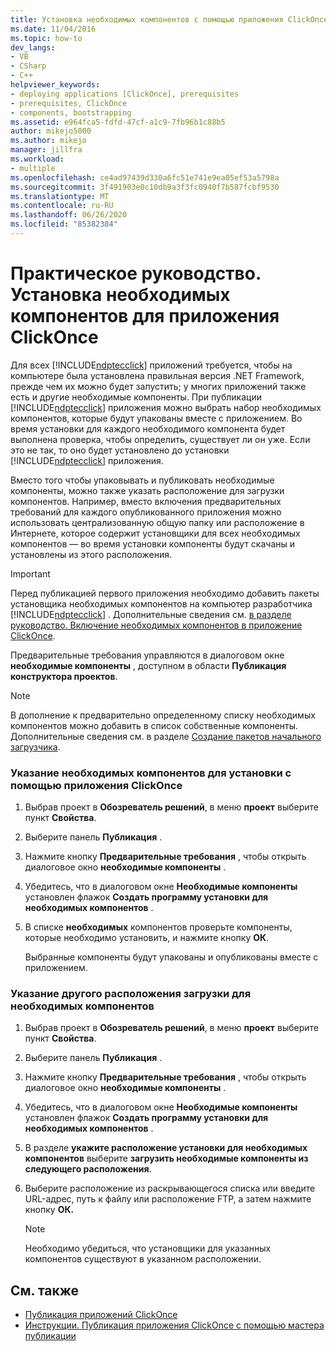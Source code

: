 ```yaml
---
title: Установка необходимых компонентов с помощью приложения ClickOnce | Документация Майкрософт
ms.date: 11/04/2016
ms.topic: how-to
dev_langs:
- VB
- CSharp
- C++
helpviewer_keywords:
- deploying applications [ClickOnce], prerequisites
- prerequisites, ClickOnce
- components, bootstrapping
ms.assetid: e964fca5-fdfd-47cf-a1c9-7fb96b1c88b5
author: mikejo5000
ms.author: mikejo
manager: jillfra
ms.workload:
- multiple
ms.openlocfilehash: ce4ad97439d330a6fc51e741e9ea05ef53a5798a
ms.sourcegitcommit: 3f491903e0c10db9a3f3fc0940f7b587fcbf9530
ms.translationtype: MT
ms.contentlocale: ru-RU
ms.lasthandoff: 06/26/2020
ms.locfileid: "85382384"
---
```

# <a name="how-to-install-prerequisites-with-a-clickonce-application"></a>Практическое руководство. Установка необходимых компонентов для приложения ClickOnce
Для всех [!INCLUDE[ndptecclick](../deployment/includes/ndptecclick_md.md)] приложений требуется, чтобы на компьютере была установлена правильная версия .NET Framework, прежде чем их можно будет запустить; у многих приложений также есть и другие необходимые компоненты. При публикации [!INCLUDE[ndptecclick](../deployment/includes/ndptecclick_md.md)] приложения можно выбрать набор необходимых компонентов, которые будут упакованы вместе с приложением. Во время установки для каждого необходимого компонента будет выполнена проверка, чтобы определить, существует ли он уже. Если это не так, то оно будет установлено до установки [!INCLUDE[ndptecclick](../deployment/includes/ndptecclick_md.md)] приложения.

 Вместо того чтобы упаковывать и публиковать необходимые компоненты, можно также указать расположение для загрузки компонентов. Например, вместо включения предварительных требований для каждого опубликованного приложения можно использовать централизованную общую папку или расположение в Интернете, которое содержит установщики для всех необходимых компонентов — во время установки компоненты будут скачаны и установлены из этого расположения.

> [!IMPORTANT]
> Перед публикацией первого приложения необходимо добавить пакеты установщика необходимых компонентов на компьютер разработчика [!INCLUDE[ndptecclick](../deployment/includes/ndptecclick_md.md)] . Дополнительные сведения см. [в разделе руководство. Включение необходимых компонентов в приложение ClickOnce](../deployment/how-to-include-prerequisites-with-a-clickonce-application.md).

 Предварительные требования управляются в диалоговом окне **необходимые компоненты** , доступном в области **Публикация** **конструктора проектов**.

> [!NOTE]
> В дополнение к предварительно определенному списку необходимых компонентов можно добавить в список собственные компоненты. Дополнительные сведения см. в разделе [Создание пакетов начального загрузчика](../deployment/creating-bootstrapper-packages.md).

### <a name="to-specify-prerequisites-to-install-with-a-clickonce-application"></a>Указание необходимых компонентов для установки с помощью приложения ClickOnce

1. Выбрав проект в **Обозреватель решений**, в меню **проект** выберите пункт **Свойства**.

2. Выберите панель **Публикация** .

3. Нажмите кнопку **Предварительные требования** , чтобы открыть диалоговое окно **необходимые компоненты** .

4. Убедитесь, что в диалоговом окне **Необходимые компоненты** установлен флажок **Создать программу установки для необходимых компонентов** .

5. В списке **необходимых** компонентов проверьте компоненты, которые необходимо установить, и нажмите кнопку **ОК**.

     Выбранные компоненты будут упакованы и опубликованы вместе с приложением.

### <a name="to-specify-a-different-download-location-for-prerequisites"></a>Указание другого расположения загрузки для необходимых компонентов

1. Выбрав проект в **Обозреватель решений**, в меню **проект** выберите пункт **Свойства**.

2. Выберите панель **Публикация** .

3. Нажмите кнопку **Предварительные требования** , чтобы открыть диалоговое окно **необходимые компоненты** .

4. Убедитесь, что в диалоговом окне **Необходимые компоненты** установлен флажок **Создать программу установки для необходимых компонентов** .

5. В разделе **укажите расположение установки для необходимых компонентов** выберите **загрузить необходимые компоненты из следующего расположения**.

6. Выберите расположение из раскрывающегося списка или введите URL-адрес, путь к файлу или расположение FTP, а затем нажмите кнопку **ОК.**

    > [!NOTE]
    > Необходимо убедиться, что установщики для указанных компонентов существуют в указанном расположении.

## <a name="see-also"></a>См. также
- [Публикация приложений ClickOnce](../deployment/publishing-clickonce-applications.md)
- [Инструкции. Публикация приложения ClickOnce с помощью мастера публикации](../deployment/how-to-publish-a-clickonce-application-using-the-publish-wizard.md)